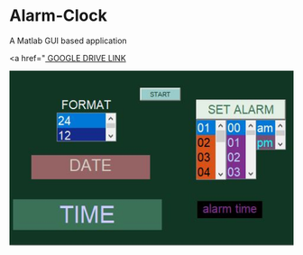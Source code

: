 # Alarm-Clock
A Matlab GUI based application

<a href="<a href="https://drive.google.com/open?id=1tEJzeGVyIt3DkCQWuW1v1AbFR_r_DdWT" target="_blank"> GOOGLE DRIVE LINK </a> 

<img src="alarm.JPG" width="800">
